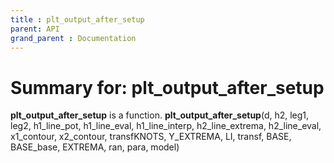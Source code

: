```yaml
---
title : plt_output_after_setup
parent: API
grand_parent : Documentation
---
```

# Summary for: **plt_output_after_setup**

**plt_output_after_setup** is a function.
**plt_output_after_setup**(d, h2, leg1, leg2, h1_line_pot, h1_line_eval, h1_line_interp, h2_line_extrema, h2_line_eval, x1_contour, x2_contour, transfKNOTS, Y_EXTREMA, LI, transf, BASE, BASE_base, EXTREMA, ran, para, model)

